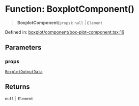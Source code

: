 # Function: BoxplotComponent()

> **BoxplotComponent**(`props`): `null` \| `Element`

Defined in: [boxplot/component/box-plot-component.tsx:16](https://github.com/GeoDaCenter/openassistant/blob/fd29806c870b11792765637bc0dc6fbb46bd3016/packages/echarts/src/boxplot/component/box-plot-component.tsx#L16)

## Parameters

### props

[`BoxplotOutputData`](../type-aliases/BoxplotOutputData.md)

## Returns

`null` \| `Element`
